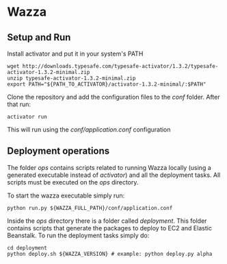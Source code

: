 # Wazza

## Setup and Run

Install activator and put it in your system's PATH

    
    wget http://downloads.typesafe.com/typesafe-activator/1.3.2/typesafe-activator-1.3.2-minimal.zip
    unzip typesafe-activator-1.3.2-minimal.zip
    export PATH="${PATH_TO_ACTIVATOR}/activator-1.3.2-minimal/:$PATH"
    
Clone the repository and add the configuration files to the *conf* folder. After that run:
    
    
    activator run
    

This will run using the *conf/application.conf* configuration

## Deployment operations

The folder *ops* contains scripts related to running Wazza locally (using a generated executable instead of *activator*)  and all the deployment tasks. All scripts must be executed on the *ops* directory.

To start the wazza executable simply run:
    

    python run.py ${WAZZA_FULL_PATH}/conf/application.conf
    
    
Inside the *ops* directory there is a folder called *deployment*. This folder contains scripts that generate the packages to deploy to EC2 and Elastic Beanstalk. To run the deployment tasks simply do:
    
    
    cd deployment
    python deploy.sh ${WAZZA_VERSION} # example: python deploy.py alpha
    

